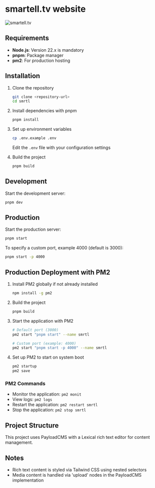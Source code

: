 # smartell.tv website

![smartell.tv](https://github.com/user-attachments/assets/a57013ca-b8bd-447b-9451-71a0f5a01e08)

## Requirements

- **Node.js**: Version 22.x is mandatory
- **pnpm**: Package manager
- **pm2**: For production hosting

## Installation

1. Clone the repository

   ```bash
   git clone <repository-url>
   cd smrtl
   ```

2. Install dependencies with pnpm

   ```bash
   pnpm install
   ```

3. Set up environment variables

   ```bash
   cp .env.example .env
   ```

   Edit the `.env` file with your configuration settings

4. Build the project
   ```bash
   pnpm build
   ```

## Development

Start the development server:

```bash
pnpm dev
```

## Production

Start the production server:

```bash
pnpm start
```

To specify a custom port, example 4000 (default is 3000):

```bash
pnpm start -p 4000
```

## Production Deployment with PM2

1. Install PM2 globally if not already installed

   ```bash
   npm install -g pm2
   ```

2. Build the project

   ```bash
   pnpm build
   ```

3. Start the application with PM2

   ```bash
   # Default port (3000)
   pm2 start "pnpm start" --name smrtl

   # Custom port (example: 4000)
   pm2 start "pnpm start -p 4000" --name smrtl
   ```

4. Set up PM2 to start on system boot
   ```bash
   pm2 startup
   pm2 save
   ```

### PM2 Commands

- Monitor the application: `pm2 monit`
- View logs: `pm2 logs`
- Restart the application: `pm2 restart smrtl`
- Stop the application: `pm2 stop smrtl`

## Project Structure

This project uses PayloadCMS with a Lexical rich text editor for content management.

## Notes

- Rich text content is styled via Tailwind CSS using nested selectors
- Media content is handled via 'upload' nodes in the PayloadCMS implementation
